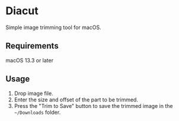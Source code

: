 # Diacut
Simple image trimming tool for macOS.

## Requirements
macOS 13.3 or later

## Usage
1. Drop image file.
2. Enter the size and offset of the part to be trimmed.
3. Press the "Trim to Save" button to save the trimmed image in the `~/Downloads` folder.
